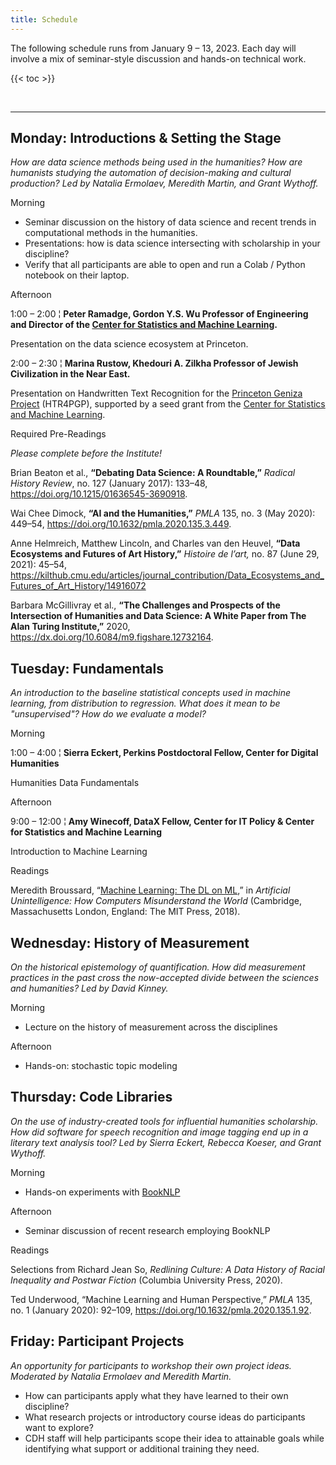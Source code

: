 ```yaml
---
title: Schedule
---
```


The following schedule runs from January 9 – 13, 2023. Each day will involve a mix of seminar-style discussion and hands-on technical work.

{{< toc >}}

<br>

***********

## Monday: Introductions & Setting the Stage

*How are data science methods being used in the humanities? How are humanists studying the automation of decision-making and cultural production? Led by Natalia Ermolaev, Meredith Martin, and Grant Wythoff.*

<span class="headlinks">Morning</span>

- Seminar discussion on the history of data science and recent trends in computational methods in the humanities.
- Presentations: how is data science intersecting with scholarship in your discipline?
- Verify that all participants are able to open and run a Colab / Python notebook on their laptop.

<span class="headlinks">Afternoon<span>

<span class="color">1:00 – 2:00</span> ¦ **Peter Ramadge, Gordon Y.S. Wu Professor of Engineering and Director of the [Center for Statistics and Machine Learning](https://csml.princeton.edu/).**

Presentation on the data science ecosystem at Princeton.

<span class="color">2:00 – 2:30</span> ¦ **Marina Rustow, Khedouri A. Zilkha Professor of Jewish Civilization in the Near East.**

Presentation on Handwritten Text Recognition for the [Princeton Geniza Project](https://geniza.princeton.edu/en/) (HTR4PGP), supported by a seed grant from the [Center for Statistics and Machine Learning](https://csml.princeton.edu/news/eight-research-projects-receive-datax-funding#:-:text=htr4pgp).

<span class="headlinks">Required Pre-Readings</span>

*Please complete before the Institute!*

Brian Beaton et al., **“Debating Data Science: A Roundtable,”** _Radical History Review_, no. 127 (January 2017): 133–48, <https://doi.org/10.1215/01636545-3690918>.

Wai Chee Dimock, **“AI and the Humanities,”** _PMLA_ 135, no. 3 (May 2020): 449–54, <https://doi.org/10.1632/pmla.2020.135.3.449>.

Anne Helmreich, Matthew Lincoln, and Charles van den Heuvel, **“Data Ecosystems and Futures of Art History,”** *Histoire de l’art,* no. 87 (June 29, 2021): 45–54, <https://kilthub.cmu.edu/articles/journal_contribution/Data_Ecosystems_and_Futures_of_Art_History/14916072>

Barbara McGillivray et al., **“The Challenges and Prospects of the Intersection of Humanities and Data Science: A White Paper from The Alan Turing Institute,”** 2020, <https://dx.doi.org/10.6084/m9.figshare.12732164>.

## Tuesday: Fundamentals

*An introduction to the baseline statistical concepts used in machine learning, from distribution to regression. What does it mean to be "unsupervised"? How do we evaluate a model?*

<span class="headlinks">Morning</span>

<span class="color">1:00 – 4:00</span> ¦ **Sierra Eckert, Perkins Postdoctoral Fellow, Center for Digital Humanities**

Humanities Data Fundamentals

<span class="headlinks">Afternoon</span>

<span class="color">9:00 – 12:00</span> ¦ **Amy Winecoff, DataX Fellow, Center for IT Policy & Center for Statistics and Machine Learning**

Introduction to Machine Learning

<span class="headlinks">Readings</span>

Meredith Broussard, “[Machine Learning: The DL on ML](https://drive.google.com/file/d/18kElRW7hVdz8W9QZ_Hv48O06fXQkSnYS/view?usp=sharing),” in *Artificial Unintelligence: How Computers Misunderstand the World* (Cambridge, Massachusetts London, England: The MIT Press, 2018).

## Wednesday: History of Measurement

*On the historical epistemology of quantification. How did measurement practices in the past cross the now-accepted divide between the sciences and humanities? Led by David Kinney.*

<span class="headlinks">Morning</span>

- Lecture on the history of measurement across the disciplines

<span class="headlinks">Afternoon</span>

- Hands-on: stochastic topic modeling

## Thursday: Code Libraries

*On the use of industry-created tools for influential humanities scholarship. How did software for speech recognition and image tagging end up in a literary text analysis tool? Led by Sierra Eckert, Rebecca Koeser, and Grant Wythoff.*

<span class="headlinks">Morning</span>

- Hands-on experiments with [BookNLP](https://github.com/booknlp/booknlp)

<span class="headlinks">Afternoon</span>

- Seminar discussion of recent research employing BookNLP

<span class="headlinks">Readings</span>

Selections from Richard Jean So, *Redlining Culture: A Data History of Racial Inequality and Postwar Fiction* (Columbia University Press, 2020).

Ted Underwood, “Machine Learning and Human Perspective,” _PMLA_ 135, no. 1 (January 2020): 92–109, <https://doi.org/10.1632/pmla.2020.135.1.92>.

## Friday: Participant Projects

*An opportunity for participants to workshop their own project ideas. Moderated by Natalia Ermolaev and Meredith Martin.*

- How can participants apply what they have learned to their own discipline?
- What research projects or introductory course ideas do participants want to explore?
- CDH staff will help participants scope their idea to attainable goals while identifying what support or additional training they need.